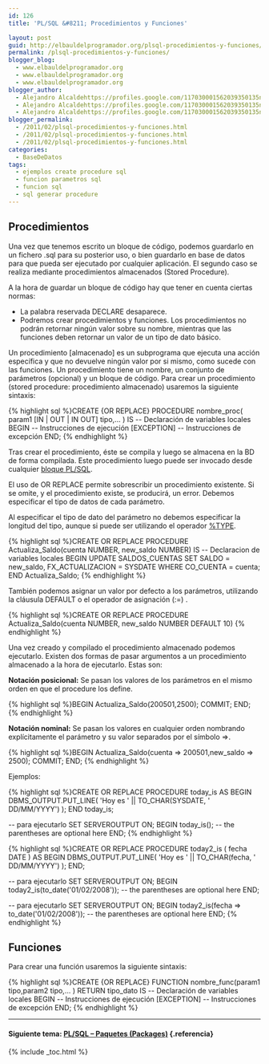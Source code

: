 ```yaml
---
id: 126
title: 'PL/SQL &#8211; Procedimientos y Funciones'

layout: post
guid: http://elbauldelprogramador.org/plsql-procedimientos-y-funciones/
permalink: /plsql-procedimientos-y-funciones/
blogger_blog:
  - www.elbauldelprogramador.org
  - www.elbauldelprogramador.org
  - www.elbauldelprogramador.org
blogger_author:
  - Alejandro Alcaldehttps://profiles.google.com/117030001562039350135noreply@blogger.com
  - Alejandro Alcaldehttps://profiles.google.com/117030001562039350135noreply@blogger.com
  - Alejandro Alcaldehttps://profiles.google.com/117030001562039350135noreply@blogger.com
blogger_permalink:
  - /2011/02/plsql-procedimientos-y-funciones.html
  - /2011/02/plsql-procedimientos-y-funciones.html
  - /2011/02/plsql-procedimientos-y-funciones.html
categories:
  - BaseDeDatos
tags:
  - ejemplos create procedure sql
  - funcion parametros sql
  - funcion sql
  - sql generar procedure
---
```

<div class="icosql">
</div>

## Procedimientos

Una vez que tenemos escrito un bloque de código, podemos guardarlo en un fichero .sql para su posterior uso, o bien guardarlo en base de datos para que pueda ser ejecutado por cualquier aplicación. El segundo caso se realiza mediante procedimientos almacenados (Stored Procedure).

A la hora de guardar un bloque de código hay que tener en cuenta ciertas normas:

  * La palabra reservada DECLARE desaparece.
  * Podremos crear procedimientos y funciones. Los procedimientos no podrán retornar ningún valor sobre su nombre, mientras que las funciones deben retornar un valor de un tipo de dato básico.

  
<!--more-->

  
Un procedimiento [almacenado] es un subprograma que ejecuta una acción específica y que no devuelve ningún valor por si mismo, como sucede con las funciones. Un procedimiento tiene un nombre, un conjunto de parámetros (opcional) y un bloque de código. Para crear un procedimiento (stored procedure: procedimiento almacenado) usaremos la siguiente sintaxis:

{% highlight sql %}CREATE {OR REPLACE} PROCEDURE nombre_proc( param1 [IN | OUT | IN OUT] tipo,... )
IS
  <span class="comentario">-- Declaración de variables locales</span>
  BEGIN
  <span class="comentario">-- Instrucciones de ejecución</span>
  [EXCEPTION]
  <span class="comentario">-- Instrucciones de excepción</span>
END;
{% endhighlight %}

Tras crear el procedimiento, éste se compila y luego se almacena en la BD de forma compilada. Este procedimiento luego puede ser invocado desde cualquier [bloque PL/SQL][1].

El uso de OR REPLACE permite sobrescribir un procedimiento existente. Si se omite, y el procedimiento existe, se producirá, un error. Debemos especificar el tipo de datos de cada parámetro.

Al especificar el tipo de dato del parámetro no debemos especificar la longitud del tipo, aunque si puede ser utilizando el operador [%TYPE][2].  


{% highlight sql %}CREATE OR REPLACE
PROCEDURE Actualiza_Saldo(cuenta NUMBER, new_saldo NUMBER)
IS
  <span class="comentario">-- Declaracion de variables locales</span>
BEGIN
  UPDATE SALDOS_CUENTAS
    SET SALDO = new_saldo,
    FX_ACTUALIZACION = SYSDATE
    WHERE CO_CUENTA = cuenta;
END Actualiza_Saldo;
{% endhighlight %}

También podemos asignar un valor por defecto a los parámetros, utilizando la cláusula DEFAULT o el operador de asignación (:=) .

{% highlight sql %}CREATE OR REPLACE
  PROCEDURE Actualiza_Saldo(cuenta NUMBER, new_saldo NUMBER DEFAULT 10)
{% endhighlight %}

Una vez creado y compilado el procedimiento almacenado podemos ejecutarlo. Existen dos formas de pasar argumentos a un procedimiento almacenado a la hora de ejecutarlo. Estas son:

**Notación posicional:** Se pasan los valores de los parámetros en el mismo orden en que el procedure los define.  


{% highlight sql %}BEGIN
  Actualiza_Saldo(200501,2500);
  COMMIT;
END;
{% endhighlight %}

**Notación nominal:** Se pasan los valores en cualquier orden nombrando explícitamente el parámetro y su valor separados por el símbolo =>.

{% highlight sql %}BEGIN
  Actualiza_Saldo(cuenta => 200501,new_saldo => 2500);
  COMMIT;
END;
{% endhighlight %}

Ejemplos:

{% highlight sql %}CREATE OR REPLACE PROCEDURE today_is AS
BEGIN
  DBMS_OUTPUT.PUT_LINE( 'Hoy es ' || TO_CHAR(SYSDATE, ' DD/MM/YYYY') );
END today_is;

<span class="comentario">-- para ejecutarlo</span>
SET SERVEROUTPUT ON;
BEGIN
  today_is(); -- the parentheses are optional here
END;
{% endhighlight %}

{% highlight sql %}CREATE OR REPLACE PROCEDURE today2_is ( fecha DATE ) AS
BEGIN
  DBMS_OUTPUT.PUT_LINE( 'Hoy es ' || TO_CHAR(fecha, ' DD/MM/YYYY') );
END;

<span class="comentario">-- para ejecutarlo</span>
SET SERVEROUTPUT ON;
BEGIN
  today2_is(to_date('01/02/2008')); -- the parentheses are optional here
END;

<span class="comentario">-- para ejecutarlo</span>
SET SERVEROUTPUT ON;
BEGIN
  today2_is(fecha => to_date('01/02/2008')); -- the parentheses are optional here
END;
{% endhighlight %}

## Funciones

Para crear una función usaremos la siguiente sintaxis:

{% highlight sql %}CREATE {OR REPLACE} FUNCTION nombre_func(param1 tipo,param2 tipo,... ) RETURN tipo_dato IS
  <span class="comentario">-- Declaración de variables locales</span>
BEGIN
  <span class="comentario">-- Instrucciones de ejecución</span>
[EXCEPTION]
  <span class="comentario">-- Instrucciones de excepción</span>
END;
{% endhighlight %}

* * *

#### Siguiente tema: [PL/SQL &#8211; Paquetes (Packages)][3] {.referencia}



 [1]: http://elbauldelprogramador.com/bloques-plsql/
 [2]: http://elbauldelprogramador.com/plsql-declaracion-de-variables/
 [3]: http://elbauldelprogramador.com/plsql-paquetes-packages/

{% include _toc.html %}
